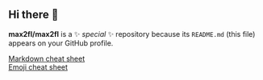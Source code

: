 ## Hi there 👋


**max2fl/max2fl** is a ✨ _special_ ✨ repository because its `README.md` (this file) appears on your GitHub profile.

[Markdown cheat sheet ](https://www.markdownguide.org/cheat-sheet/)<br/>
[Emoji cheat sheet](https://www.webfx.com/tools/emoji-cheat-sheet/)



